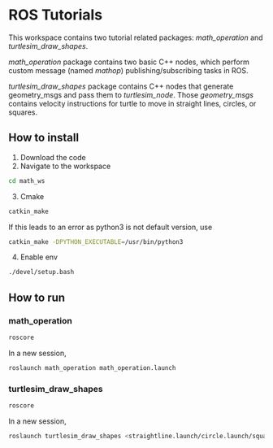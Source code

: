 # ROS Tutorials
This workspace contains two tutorial related packages: _math_operation_ and _turtlesim_draw_shapes_.

_math_operation_ package contains two basic C++ nodes, which perform custom message (named _mathop_) publishing/subscribing tasks in ROS. 

_turtlesim_draw_shapes_ package contains C++ nodes that generate geometry_msgs and pass them to _turtlesim_node_. Those _geometry_msgs_ contains velocity instructions for turtle to move in straight lines, circles, or squares.

## How to install
1. Download the code
2. Navigate to the workspace
```bash
cd math_ws
```
3. Cmake
```bash
catkin_make
```
If this leads to an error as python3 is not default version, use
```bash
catkin_make -DPYTHON_EXECUTABLE=/usr/bin/python3
```
4. Enable env
```bash
./devel/setup.bash
```
## How to run
### math_operation
```bash
roscore
```
In a new session,
```bash
roslaunch math_operation math_operation.launch
```

### turtlesim_draw_shapes
```bash
roscore
```
In a new session,
```bash
roslaunch turtlesim_draw_shapes <straightline.launch/circle.launch/square.launch>
```

